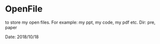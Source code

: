 # OpenFile
to store my open files.
For example: my ppt, my code, my pdf etc.
Dir: pre, paper

Date: 2018/10/18
